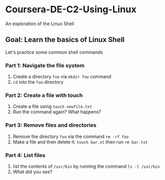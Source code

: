 # Coursera-DE-C2-Using-Linux

An exploration of the Linux Shell

## Goal:   Learn the basics of Linux Shell

Let's practice some common shell commands

### Part 1: Navigate the file system

1.  Create a directory `foo` via `mkdir foo` command
2.  `cd` into the `foo` directory

### Part 2:  Create a file with touch

1.  Create a file using `touch newfile.txt`
2.  Run the command again?  What happens?

### Part 3:  Remove files and directories

1.  Remove the directory `foo` via the command `rm -rf foo`
2.  Make a file and then delete it:  `touch bar.xt` then run `rm bar.txt`

### Part 4:  List files

1.  list the contents of `/usr/bin` by running the command `ls -l /usr/bin`
2.  What did you see?
